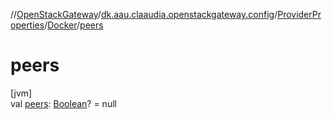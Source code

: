 //[OpenStackGateway](../../../../index.md)/[dk.aau.claaudia.openstackgateway.config](../../index.md)/[ProviderProperties](../index.md)/[Docker](index.md)/[peers](peers.md)

# peers

[jvm]\
val [peers](peers.md): [Boolean](https://kotlinlang.org/api/latest/jvm/stdlib/kotlin/-boolean/index.html)? = null
